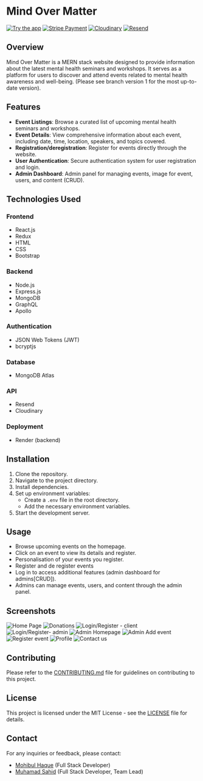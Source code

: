 # Mind Over Matter

[![Try the app](https://img.shields.io/badge/-0?label=try%20the%20app&style=for-the-badge&labelColor=white&color=purple)](https://mindovermatter-r46w.onrender.com/home/)
[![Stripe Payment](https://img.shields.io/badge/15-0?label=Stripe%20Payment&style=for-the-badge&labelColor=white&color=black)](#)
[![Cloudinary](https://img.shields.io/badge/2-0?label=Cloudinary&style=for-the-badge&labelColor=white&color=black)](#)
[![Resend](https://img.shields.io/badge/3-0?label=Resend&style=for-the-badge&labelColor=white&color=black)](#)

## Overview

Mind Over Matter is a MERN stack website designed to provide information about the latest mental health seminars and workshops. It serves as a platform for users to discover and attend events related to mental health awareness and well-being. (Please see branch version 1 for the most up-to-date version).

## Features

- **Event Listings**: Browse a curated list of upcoming mental health seminars and workshops.
- **Event Details**: View comprehensive information about each event, including date, time, location, speakers, and topics covered.
- **Registration/deregistration**: Register for events directly through the website.
- **User Authentication**: Secure authentication system for user registration and login.
- **Admin Dashboard**: Admin panel for managing events, image for event, users, and content (CRUD).

## Technologies Used

### Frontend

- React.js
- Redux
- HTML
- CSS
- Bootstrap

### Backend

- Node.js
- Express.js
- MongoDB
- GraphQL
- Apollo

### Authentication

- JSON Web Tokens (JWT)
- bcryptjs

### Database

- MongoDB Atlas

### API

- Resend
- Cloudinary

### Deployment

- Render (backend)

## Installation

1. Clone the repository.
2. Navigate to the project directory.
3. Install dependencies.
4. Set up environment variables:
   - Create a `.env` file in the root directory.
   - Add the necessary environment variables.
5. Start the development server.

## Usage

- Browse upcoming events on the homepage.
- Click on an event to view its details and register.
- Personalisation of your events you register.
- Register and de register events
- Log in to access additional features (admin dashboard for admins[CRUD]).
- Admins can manage events, users, and content through the admin panel.

## Screenshots

![Home Page](https://github.com/BrxwnSugxr/MindOverMatter/assets/136147687/841d9674-a1d3-42af-8bcb-15ce3948958d.png)
![Donations](https://github.com/BrxwnSugxr/MindOverMatter/assets/136147687/ed6b90ff-3ae5-47f6-805b-038ff0fa3b76.png)
![Login/Register - client](https://github.com/BrxwnSugxr/MindOverMatter/assets/136147687/ef837f17-1e47-4efa-b79c-7906408a2978.png)
![Login/Register- admin ](https://github.com/BrxwnSugxr/MindOverMatter/assets/136147687/441fffc9-266b-449c-853a-244db90c3138.png)
![Admin Homepage ](https://github.com/BrxwnSugxr/MindOverMatter/assets/136147687/be08bb4e-cf0c-4914-a2b6-1175128c57c5.png)
![Admin Add event ](https://github.com/BrxwnSugxr/MindOverMatter/assets/136147687/d33d2310-2f0c-4fc8-b4ad-3fa8a87c96cb.png)
![Register event](https://github.com/BrxwnSugxr/MindOverMatter/assets/136147687/83740b5a-8b17-46d5-8503-635666db80c4.png)
![Profile](https://github.com/BrxwnSugxr/MindOverMatter/assets/136147687/62e687f5-8b4c-40e3-ac6a-a96610c724a4.png)
![Contact us](https://github.com/BrxwnSugxr/MindOverMatter/assets/136147687/b8a73879-8072-4a44-9db9-0fcca86cfee4.png)

## Contributing

Please refer to the [CONTRIBUTING.md](./CONTRIBUTING.md) file for guidelines on contributing to this project.

## License

This project is licensed under the MIT License - see the [LICENSE](./LICENSE) file for details.

## Contact

For any inquiries or feedback, please contact:

- [Mohibul Haque](https://github.com/) (Full Stack Developer)
- [Muhamad Sahid](https://github.com/BrxwnSugxr) (Full Stack Developer, Team Lead)
